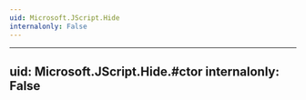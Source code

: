 ```yaml
---
uid: Microsoft.JScript.Hide
internalonly: False
---
```


---
uid: Microsoft.JScript.Hide.#ctor
internalonly: False
---
